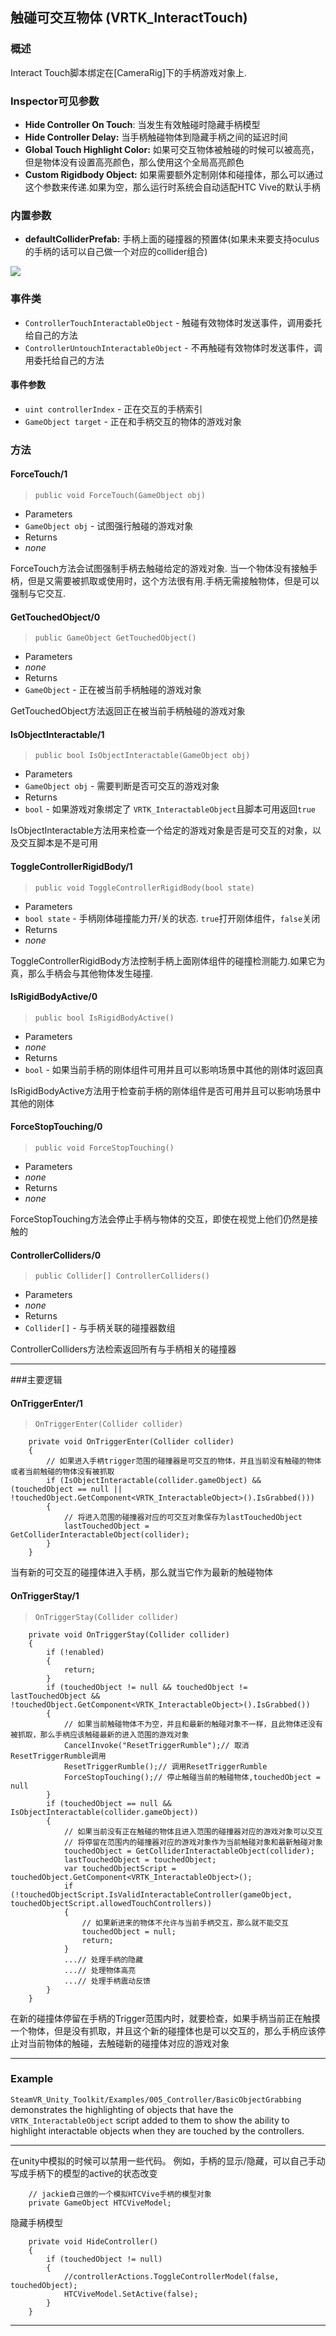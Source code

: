 ## 触碰可交互物体 (VRTK_InteractTouch)

### 概述

Interact Touch脚本绑定在[CameraRig]下的手柄游戏对象上.

### Inspector可见参数

  * **Hide Controller On Touch**: 当发生有效触碰时隐藏手柄模型
  * **Hide Controller Delay:** 当手柄触碰物体到隐藏手柄之间的延迟时间
  * **Global Touch Highlight Color:** 如果可交互物体被触碰的时候可以被高亮，但是物体没有设置高亮颜色，那么使用这个全局高亮颜色
  * **Custom Rigidbody Object:** 如果需要额外定制刚体和碰撞体，那么可以通过这个参数来传递.如果为空，那么运行时系统会自动适配HTC Vive的默认手柄

### 内置参数
* **defaultColliderPrefab:** 手柄上面的碰撞器的预置体(如果未来要支持oculus的手柄的话可以自己做一个对应的collider组合)

![](http://i.imgur.com/Zf64ZFZ.png)

### 事件类

  * `ControllerTouchInteractableObject` -  触碰有效物体时发送事件，调用委托给自己的方法
  * `ControllerUntouchInteractableObject` - 不再触碰有效物体时发送事件，调用委托给自己的方法

#### 事件参数

  * `uint controllerIndex` - 正在交互的手柄索引
  * `GameObject target` - 正在和手柄交互的物体的游戏对象

### 方法

#### ForceTouch/1

  > `public void ForceTouch(GameObject obj)`

  * Parameters
   * `GameObject obj` - 试图强行触碰的游戏对象
  * Returns
   * _none_

ForceTouch方法会试图强制手柄去触碰给定的游戏对象. 当一个物体没有接触手柄，但是又需要被抓取或使用时，这个方法很有用.手柄无需接触物体，但是可以强制与它交互.

#### GetTouchedObject/0

  > `public GameObject GetTouchedObject()`

  * Parameters
   * _none_
  * Returns
   * `GameObject` - 正在被当前手柄触碰的游戏对象

GetTouchedObject方法返回正在被当前手柄触碰的游戏对象

#### IsObjectInteractable/1

  > `public bool IsObjectInteractable(GameObject obj)`

  * Parameters
   * `GameObject obj` - 需要判断是否可交互的游戏对象
  * Returns
   * `bool` - 如果游戏对象绑定了 `VRTK_InteractableObject`且脚本可用返回`true`

IsObjectInteractable方法用来检查一个给定的游戏对象是否是可交互的对象，以及交互脚本是不是可用

#### ToggleControllerRigidBody/1

  > `public void ToggleControllerRigidBody(bool state)`

  * Parameters
   * `bool state` - 手柄刚体碰撞能力开/关的状态. `true`打开刚体组件，`false`关闭
  * Returns
   * _none_

ToggleControllerRigidBody方法控制手柄上面刚体组件的碰撞检测能力.如果它为真，那么手柄会与其他物体发生碰撞.

#### IsRigidBodyActive/0

  > `public bool IsRigidBodyActive()`

  * Parameters
   * _none_
  * Returns
   * `bool` - 如果当前手柄的刚体组件可用并且可以影响场景中其他的刚体时返回真

IsRigidBodyActive方法用于检查前手柄的刚体组件是否可用并且可以影响场景中其他的刚体

#### ForceStopTouching/0

  > `public void ForceStopTouching()`

  * Parameters
   * _none_
  * Returns
   * _none_

ForceStopTouching方法会停止手柄与物体的交互，即使在视觉上他们仍然是接触的

#### ControllerColliders/0

  > `public Collider[] ControllerColliders()`

  * Parameters
   * _none_
  * Returns
   * `Collider[]` - 与手柄关联的碰撞器数组

ControllerColliders方法检索返回所有与手柄相关的碰撞器

----------
###主要逻辑

#### OnTriggerEnter/1

>`OnTriggerEnter(Collider collider)`
        
		private void OnTriggerEnter(Collider collider)
        {
            // 如果进入手柄trigger范围的碰撞器是可交互的物体，并且当前没有触碰的物体或者当前触碰的物体没有被抓取
            if (IsObjectInteractable(collider.gameObject) && (touchedObject == null || !touchedObject.GetComponent<VRTK_InteractableObject>().IsGrabbed()))
            {
                // 将进入范围的碰撞器对应的可交互对象保存为lastTouchedObject
                lastTouchedObject = GetColliderInteractableObject(collider);
            }
        }
当有新的可交互的碰撞体进入手柄，那么就当它作为最新的触碰物体

#### OnTriggerStay/1
>`OnTriggerStay(Collider collider)`

        private void OnTriggerStay(Collider collider)
        {
            if (!enabled)
            {
                return;
            }
            if (touchedObject != null && touchedObject != lastTouchedObject && !touchedObject.GetComponent<VRTK_InteractableObject>().IsGrabbed())
            {
                // 如果当前触碰物体不为空，并且和最新的触碰对象不一样，且此物体还没有被抓取，那么手柄应该触碰最新的进入范围的游戏对象
                CancelInvoke("ResetTriggerRumble");// 取消ResetTriggerRumble调用
                ResetTriggerRumble();// 调用ResetTriggerRumble
                ForceStopTouching();// 停止触碰当前的触碰物体,touchedObject = null
            }
            if (touchedObject == null && IsObjectInteractable(collider.gameObject))
            {
                // 如果当前没有正在触碰的物体且进入范围的碰撞器对应的游戏对象可以交互              
                // 将停留在范围内的碰撞器对应的游戏对象作为当前触碰对象和最新触碰对象
                touchedObject = GetColliderInteractableObject(collider);
                lastTouchedObject = touchedObject;
                var touchedObjectScript = touchedObject.GetComponent<VRTK_InteractableObject>();
                if (!touchedObjectScript.IsValidInteractableController(gameObject, touchedObjectScript.allowedTouchControllers))
                {
                    // 如果新进来的物体不允许与当前手柄交互，那么就不能交互
                    touchedObject = null;
                    return;
                }
				...// 处理手柄的隐藏
				...// 处理物体高亮
				...// 处理手柄震动反馈
            }
        }

在新的碰撞体停留在手柄的Trigger范围内时，就要检查，如果手柄当前正在触摸一个物体，但是没有抓取，并且这个新的碰撞体也是可以交互的，那么手柄应该停止对当前物体的触碰，去触碰新的碰撞体对应的游戏对象

----------


### Example

`SteamVR_Unity_Toolkit/Examples/005_Controller/BasicObjectGrabbing` demonstrates the highlighting of objects that have the `VRTK_InteractableObject` script added to them to show the ability to highlight interactable objects when they are touched by the controllers.

---

在unity中模拟的时候可以禁用一些代码。
例如，手柄的显示/隐藏，可以自己手动写成手柄下的模型的active的状态改变

        // jackie自己做的一个模拟HTCVive手柄的模型对象
        private GameObject HTCViveModel;


隐藏手柄模型

        private void HideController()
        {
            if (touchedObject != null)
            {
                //controllerActions.ToggleControllerModel(false, touchedObject);
                HTCViveModel.SetActive(false);
            }
        }


----------
